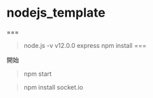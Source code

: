 # nodejs_template

===
> node.js -v
v12.0.0
> express
> npm install
===

開始
> npm start

> npm install socket.io